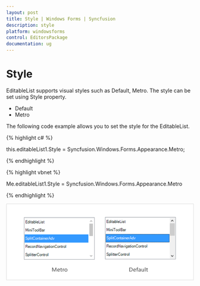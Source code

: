 ```yaml
---
layout: post
title: Style | Windows Forms | Syncfusion
description: style   
platform: windowsforms
control: EditorsPackage
documentation: ug
---
```


# Style   

EditableList supports visual styles such as Default, Metro. The style can be set using Style property. 

* Default
* Metro

The following code example allows you to set the style for the EditableList.

{% highlight c# %}

this.editableList1.Style = Syncfusion.Windows.Forms.Appearance.Metro;

{% endhighlight %}

{% highlight vbnet %}


Me.editableList1.Style = Syncfusion.Windows.Forms.Appearance.Metro

{% endhighlight %}



![](Style_images/Style_img1.png)



